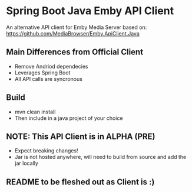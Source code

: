 # Spring Boot Java Emby API Client

An alternative API client for Emby Media Server based on: https://github.com/MediaBrowser/Emby.ApiClient.Java

## Main Differences from Official Client

 * Remove Andriod dependecies
 * Leverages Spring Boot
 * All API calls are syncronous

## Build
* mvn clean install
* Then include in a java project of your choice

## NOTE: This API Client is in ALPHA (PRE) 
* Expect breaking changes!
* Jar is not hosted anywhere, will need to build from source and add the jar locally

## README to be fleshed out as Client is :)
